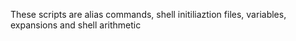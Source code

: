 These scripts are alias commands, shell initiliaztion files, variables, expansions and shell arithmetic
